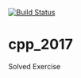 [![Build Status](https://travis-ci.org/Cellebyte/cpp_2017.svg?branch=master)](https://travis-ci.org/Cellebyte/cpp_2017)

cpp_2017
============

Solved Exercise
